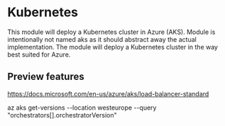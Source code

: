 # Kubernetes

This module will deploy a Kubernetes cluster in Azure (AKS). Module is intentionally not named aks as it should abstract away the actual implementation. The module will deploy a Kubernetes cluster in the way best suited for Azure.

## Preview features

https://docs.microsoft.com/en-us/azure/aks/load-balancer-standard

az aks get-versions --location westeurope --query "orchestrators[].orchestratorVersion"